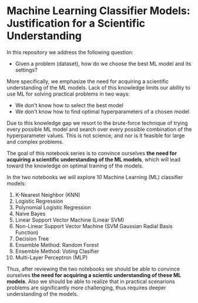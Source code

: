 # Machine Learning Classifier Models: Justification for a Scientific Understanding


In this repository we address the following question:

- Given a problem (dataset), how do we choose the best ML model and its settings?

More specifically, we emphasize the need for acquiring a scientific understanding of the ML models. Lack of this knowledge limits our ability to use ML for solving practical problems in two ways:

- We don't know how to select the best model
- We don't know how to find optimal hyperparameters of a chosen model

Due to this knowledge gap we resort to the brute-force technique of trying every possible ML model and search over every possible combination of the hyperparameter values. This is not science, and nor is it feasible for large and complex problems.

The goal of this notebook series is to convince ourselves **the need for acquiring a scientific understanding of the ML models**, which will lead toward the knowledge on optimal training of the models.

In the two notebooks we will explore 10 Machine Learning (ML) classifier models:
1. K-Nearest Neighbor (KNN)
2. Logistic Regression
3. Polynomial Logistic Regression
4. Naive Bayes
5. Linear Support Vector Machine (Linear SVM)
6. Non-Linear Support Vector Machine (SVM Gaussian Radial Basis Function)
7. Decision Tree
8. Ensemble Method: Random Forest
9. Ensemble Method: Voting Clasifier
10. Multi-Layer Perceptron (MLP)



Thus, after reviewing the two notebooks we should be able to convince ourselves **the need for acquiring a scientic understanding of these ML models**. Also we should be able to realize that in practical scenarions problems are significantly more challenging, thus requires deeper understanding of the models.
